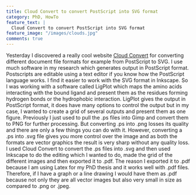 ```yaml
---
title: Cloud Convert to convert PostScript into SVG format
category: PhD, HowTo
feature_text: |
  Cloud Convert to convert PostScript into SVG format
feature_image: "/images/clouds.jpg"
comments: true
---
```


Yesterday I discovered a really cool website [Cloud Convert](https://cloudconvert.com/) for converting different document file formats for example from PostScript to SVG. I use much software in my research which generates output in PostScript format. Postscripts are editable using a text editor if you know how the PostScript language works. I find it easier to work with the SVG format in Inkscape. So I was working with a software called LigPlot which maps the amino acids interacting with the bound ligand and present them as the residues forming hydrogen bonds or the hydrophobic interaction. LigPlot gives the output in PostScript format, it does have many options to control the output but in my case, I wanted to create a grid of several outputs and present them as one figure. Previously I just used to pull the .ps files into Gimp and convert them to PNG for further processing. But converting .ps into .png losses its quality and there are only a few things you can do with it. However, converting a .ps into .svg file gives you more control over the image and as both the formats are vector graphics the result is very sharp without any quality loss. I used Cloud Convert to convert the .ps files into .svg and then used Inkscape to do the editing which I wanted to do, made the grid of the different images and then exported it to .pdf. The reason I exported it to .pdf because I am using Latex for my PhD thesis and it works well with .pdf files. Therefore, if I have a graph or a line drawing I would have them as .pdf because not only they are all vector images but also very small in size as compared to .png or .jpeg.